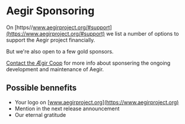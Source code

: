 Aegir Sponsoring
================

On [https//www.aegirproject.org/#support](https://www.aegirproject.org/#support) we list a number of options to support the Aegir project financially.

But we're also open to a few gold sponsors.

[Contact the Ægir Coop](<maillto:info@aegir.coop>) for more info about sponsering the ongoing development and maintenance of Aegir.

Possible bennefits
------------------

- Your logo on [www.aegirproject.org](https://www.aegirproject.org)
- Mention in the next release announcement
- Our eternal gratitude
